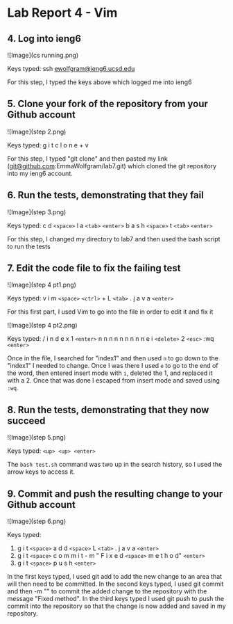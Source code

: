 # Lab Report 4 - Vim

## 4. Log into ieng6
![Image](cs running.png)

Keys typed: ssh <space> ewolfgram@ieng6.ucsd.edu

For this step, I typed the keys above which logged me into ieng6

## 5. Clone your fork of the repository from your Github account
![Image](step 2.png)

Keys typed: g i t <space> c l o n e <ctrl> + v

For this step, I typed "git clone" and then pasted my link (git@github.com:EmmaWolfgram/lab7.git) which cloned the git repository into my ieng6 account.

## 6. Run the tests, demonstrating that they fail
![Image](step 3.png)

Keys typed: c d `<space>` l a `<tab>` `<enter>` b a s h `<space>` t `<tab>` `<enter>`

For this step, I changed my directory to lab7 and then used the bash script to run the tests

## 7. Edit the code file to fix the failing test
![Image](step 4 pt1.png)

Keys typed: v i m `<space>` `<ctrl>` + L `<tab>` . j a v a `<enter>`

For this first part, I used Vim to go into the file in order to edit it and fix it

![Image](step 4 pt2.png)

Keys typed: / i n d e x 1 `<enter>` n n n n n n n n n e i `<delete>` 2 `<esc>` :wq `<enter>`

Once in the file, I searched for "index1" and then used `n` to go down to the "index1" I needed to change. Once I was there I used `e` to go to the end of the word, then entered insert mode with `i`, deleted the 1, and replaced it with a 2. Once that was done I escaped from insert mode and saved using `:wq`. 

## 8. Run the tests, demonstrating that they now succeed
![Image](step 5.png)

Keys typed: `<up> <up> <enter>`

The `bash test.sh` command was two up in the search history, so I used the arrow keys to access it.

## 9. Commit and push the resulting change to your Github account
![Image](step 6.png)

Keys typed:
  1. g i t `<space>` a d d `<space>` L `<tab>` . j a v a `<enter>`
  2. g i t `<space>` c o m m i t - m " F i x e d `<space>` m e t h o d" `<enter>`
  3. g i t `<space>` p u s h `<enter>`

In the first keys typed, I used git add to add the new change to an area that will then need to be committed. In the second keys typed, I used git commit and then -m "" to commit the added change to the repository with the message "Fixed method". In the third keys typed I used git push to push the commit into the repository so that the change is now added and saved in my repository. 
